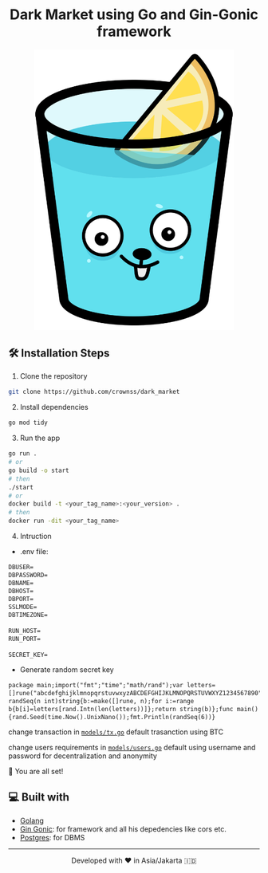 <h1 align="center">
  Dark Market using Go and Gin-Gonic framework
</h1>

<p align="center"><img src="https://raw.githubusercontent.com/gin-gonic/logo/master/color.png" width="400px" alt="gin-gonic image" /></p>


## 🛠️ Installation Steps

1. Clone the repository

```bash
git clone https://github.com/crownss/dark_market
```

2. Install dependencies

```bash
go mod tidy
```

3. Run the app

```bash
go run .
# or
go build -o start
# then
./start
# or
docker build -t <your_tag_name>:<your_version> .
# then
docker run -dit <your_tag_name>
```

4. Intruction
-   .env file: 
```
DBUSER=
DBPASSWORD=
DBNAME=
DBHOST=
DBPORT=
SSLMODE=
DBTIMEZONE=

RUN_HOST=
RUN_PORT=

SECRET_KEY=
```
-   Generate random secret key
```
package main;import("fmt";"time";"math/rand");var letters=[]rune("abcdefghijklmnopqrstuvwxyzABCDEFGHIJKLMNOPQRSTUVWXYZ1234567890");func randSeq(n int)string{b:=make([]rune, n);for i:=range b{b[i]=letters[rand.Intn(len(letters))]};return string(b)};func main(){rand.Seed(time.Now().UnixNano());fmt.Println(randSeq(6))}
```

change transaction in [`models/tx.go`](https://github.com/Crownss/dark_market/blob/master/models/tx.go)
default trasanction using BTC

change users requirements in [`models/users.go`](https://github.com/Crownss/dark_market/blob/master/models/users.go)
default using username and password for decentralization and anonymity

🌟 You are all set!

## 💻 Built with

-   [Golang](https://go.dev/)
-   [Gin Gonic](https://github.com/gin-gonic/gin): for framework and all his depedencies like cors etc.
-   [Postgres](https://www.postgresql.org/): for DBMS

<hr>
<p align="center">
Developed with ❤️ in Asia/Jakarta 	🇮🇩
</p>